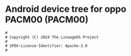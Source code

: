 # Android device tree for oppo PACM00 (PACM00)

```
#
# Copyright (C) 2024 The LineageOS Project
#
# SPDX-License-Identifier: Apache-2.0
#
```
